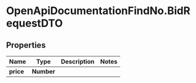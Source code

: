 # OpenApiDocumentationFindNo.BidRequestDTO

## Properties

Name | Type | Description | Notes
------------ | ------------- | ------------- | -------------
**price** | **Number** |  | 


